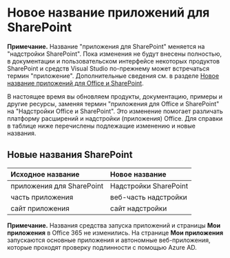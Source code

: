 
# <a name="new-name-for-apps-for-sharepoint"></a>Новое название приложений для SharePoint

 **Примечание.** Название "приложения для SharePoint" меняется на "надстройки SharePoint". Пока изменения не будут внесены полностью, в документации и пользовательском интерфейсе некоторых продуктов SharePoint и средств Visual Studio по-прежнему может встречаться термин "приложение". Дополнительные сведения см. в разделе [Новое название приложений для Office и SharePoint](new-name-for-apps-for-sharepoint#bk_newname).
 

В настоящее время вы обновляем продукты, документацию, примеры и другие ресурсы, заменяя термин "приложения для Office и SharePoint" на "Надстройки Office и SharePoint". Это изменение помогает различать платформу расширений и надстройки (приложения) Office. Для справки в таблице ниже перечислены подлежащие изменению и новые названия.
 

## <a name="new-sharepoint-names"></a>Новые названия SharePoint
<a name="bk_newname"> </a>



|**Исходное название**|**Новое название**|
|:-----|:-----|
|приложения для SharePoint|Надстройки SharePoint|
|часть приложения|веб-часть надстройки|
|сайт приложения|сайт надстройки|

 **Примечание.** Названия средства запуска приложений и страницы **Мои приложения** в Office 365 не изменились. На странице **Мои приложения** запускаются основные приложения и автономные веб-приложения, которые проходят проверку подлинности с помощью Azure AD.
 


